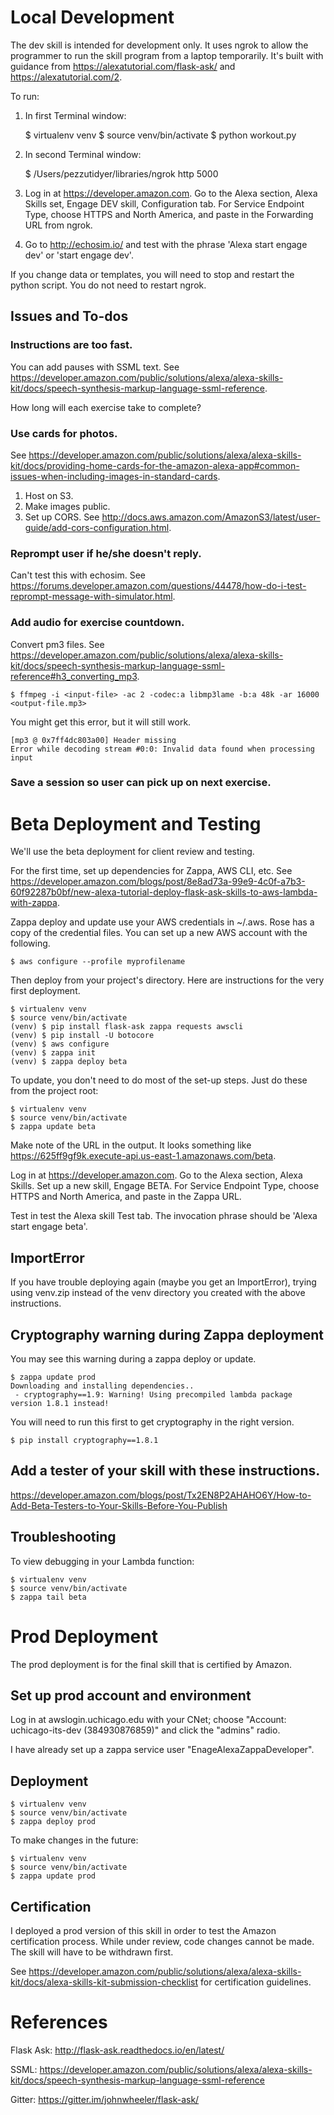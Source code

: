 # Local Development #

The dev skill is intended for development only. It uses ngrok to allow the programmer to run the skill program from a laptop temporarily. It's built with guidance from https://alexatutorial.com/flask-ask/ and https://alexatutorial.com/2.


To run:

1. In first Terminal window:

	$ virtualenv venv
	$ source venv/bin/activate
	$ python workout.py

2. In second Terminal window:

	$ /Users/pezzutidyer/libraries/ngrok http 5000

3. Log in at https://developer.amazon.com. Go to the Alexa section, Alexa Skills set, Engage DEV skill, Configuration tab. For Service Endpoint Type, choose HTTPS and North America, and paste in the Forwarding URL from ngrok.

4. Go to http://echosim.io/ and test with the phrase 'Alexa start engage dev' or 'start engage dev'.

If you change data or templates, you will need to stop and restart the python script. You do not need to restart ngrok.


## Issues and To-dos ##

### Instructions are too fast. ###
You can add pauses with SSML text. See https://developer.amazon.com/public/solutions/alexa/alexa-skills-kit/docs/speech-synthesis-markup-language-ssml-reference.

How long will each exercise take to complete?

### Use cards for photos. ###
See https://developer.amazon.com/public/solutions/alexa/alexa-skills-kit/docs/providing-home-cards-for-the-amazon-alexa-app#common-issues-when-including-images-in-standard-cards.
1. Host on S3.
2. Make images public.
3. Set up CORS. See http://docs.aws.amazon.com/AmazonS3/latest/user-guide/add-cors-configuration.html.

### Reprompt user if he/she doesn't reply. ###
Can't test this with echosim. See https://forums.developer.amazon.com/questions/44478/how-do-i-test-reprompt-message-with-simulator.html.

### Add audio for exercise countdown. ###
Convert pm3 files. See https://developer.amazon.com/public/solutions/alexa/alexa-skills-kit/docs/speech-synthesis-markup-language-ssml-reference#h3_converting_mp3.

	$ ffmpeg -i <input-file> -ac 2 -codec:a libmp3lame -b:a 48k -ar 16000 <output-file.mp3>

You might get this error, but it will still work.

	[mp3 @ 0x7ff4dc803a00] Header missing
	Error while decoding stream #0:0: Invalid data found when processing input


### Save a session so user can pick up on next exercise. ###



# Beta Deployment and Testing #

We'll use the beta deployment for client review and testing.

For the first time, set up dependencies for Zappa, AWS CLI, etc. See https://developer.amazon.com/blogs/post/8e8ad73a-99e9-4c0f-a7b3-60f92287b0bf/new-alexa-tutorial-deploy-flask-ask-skills-to-aws-lambda-with-zappa.

Zappa deploy and update use your AWS credentials in ~/.aws. Rose has a copy of the credential files. You can set up a new AWS account with the following.

	$ aws configure --profile myprofilename

Then deploy from your project's directory. Here are instructions for the very first deployment.

	$ virtualenv venv
	$ source venv/bin/activate
	(venv) $ pip install flask-ask zappa requests awscli
	(venv) $ pip install -U botocore
	(venv) $ aws configure
	(venv) $ zappa init
	(venv) $ zappa deploy beta

To update, you don't need to do most of the set-up steps. Just do these from the project root:

	$ virtualenv venv
	$ source venv/bin/activate
	$ zappa update beta

Make note of the URL in the output. It looks something like https://625ff9gf9k.execute-api.us-east-1.amazonaws.com/beta.

Log in at https://developer.amazon.com. Go to the Alexa section, Alexa Skills. Set up a new skill, Engage BETA. For Service Endpoint Type, choose HTTPS and North America, and paste in the Zappa URL.

Test in test the Alexa skill Test tab. The invocation phrase should be 'Alexa start engage beta'.

## ImportError ##

If you have trouble deploying again (maybe you get an ImportError), trying using venv.zip instead of the venv directory you created with the above instructions.

## Cryptography warning during Zappa deployment ##
You may see this warning during a zappa deploy or update.

	$ zappa update prod
	Downloading and installing dependencies..
	 - cryptography==1.9: Warning! Using precompiled lambda package version 1.8.1 instead!

You will need to run this first to get cryptography in the right version.

	$ pip install cryptography==1.8.1


## Add a tester of your skill with these instructions. ##

https://developer.amazon.com/blogs/post/Tx2EN8P2AHAHO6Y/How-to-Add-Beta-Testers-to-Your-Skills-Before-You-Publish

## Troubleshooting ##

To view debugging in your Lambda function:

	$ virtualenv venv
	$ source venv/bin/activate
	$ zappa tail beta




# Prod Deployment #

The prod deployment is for the final skill that is certified by Amazon.

## Set up prod account and environment ##

Log in at awslogin.uchicago.edu with your CNet; choose "Account: uchicago-its-dev (384930876859)" and click the "admins" radio. 

I have already set up a zappa service user "EnageAlexaZappaDeveloper".

## Deployment ##

	$ virtualenv venv
	$ source venv/bin/activate
	$ zappa deploy prod

To make changes in the future:

	$ virtualenv venv
	$ source venv/bin/activate
	$ zappa update prod

## Certification ##

I deployed a prod version of this skill in order to test the Amazon certification process. While under review, code changes cannot be made. The skill will have to be withdrawn first.

See https://developer.amazon.com/public/solutions/alexa/alexa-skills-kit/docs/alexa-skills-kit-submission-checklist for certification guidelines.



# References #

Flask Ask: http://flask-ask.readthedocs.io/en/latest/

SSML: https://developer.amazon.com/public/solutions/alexa/alexa-skills-kit/docs/speech-synthesis-markup-language-ssml-reference

Gitter: https://gitter.im/johnwheeler/flask-ask/
